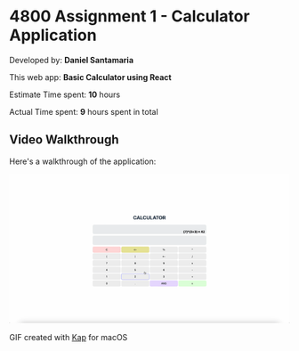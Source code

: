 # 4800 Assignment 1 - Calculator Application

Developed by: **Daniel Santamaria**

This web app: **Basic Calculator using React**

Estimate Time spent: **10** hours

Actual Time spent: **9** hours spent in total

## Video Walkthrough

Here's a walkthrough of the application:

<img src="video-walkthrough.gif">

GIF created with [Kap](https://getkap.co/) for macOS
